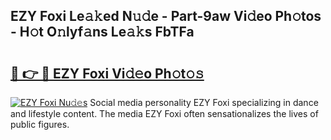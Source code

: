 ## EZY Foxi Le𝚊𝚔ed N𝚞𝚍e - Part-9aw Vi𝚍eo Ph𝚘tos - H𝚘t O𝚗lyf𝚊ns Le𝚊𝚔s FbTFa

# <h2><a href="http://hf20yv.feru.top/?c=EZY+Foxi">🔗 👉 🔴 EZY Foxi Vi𝚍𝚎o Ph𝚘t𝚘𝚜</a></h2>

[![EZY Foxi Nu𝚍𝚎s](https://i.imgur.com/0TWrTi3.gif)](http://hf20yv.feru.top/?c=EZY+Foxi)
Social media personality EZY Foxi specializing in dance and lifestyle content. The media EZY Foxi often sensationalizes the lives of public figures. 
